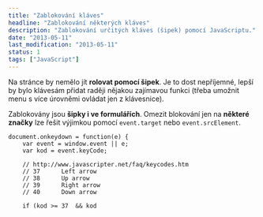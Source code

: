 ```yaml
---
title: "Zablokování kláves"
headline: "Zablokování některých kláves"
description: "Zablokování určitých kláves (šipek) pomocí JavaScriptu."
date: "2013-05-11"
last_modification: "2013-05-11"
status: 1
tags: ["JavaScript"]
---
```


Na stránce by nemělo jít **rolovat pomocí šipek**. Je to dost nepříjemné, lepší by bylo klávesám přidat raději nějakou zajímavou funkci (třeba umožnit menu s více úrovněmi ovládat jen z klávesnice).

Zablokovány jsou **šipky i ve formulářích**. Omezit blokování jen na **některé značky** lze řešit výjimkou pomocí `event.target` nebo `event.srcElement`.

    document.onkeydown = function(e) {
        var event = window.event || e;
        var kod = event.keyCode;
        
        // http://www.javascripter.net/faq/keycodes.htm
        // 37      Left arrow
        // 38      Up arrow
        // 39      Right arrow
        // 40      Down arrow
    
        if (kod >= 37  && kod